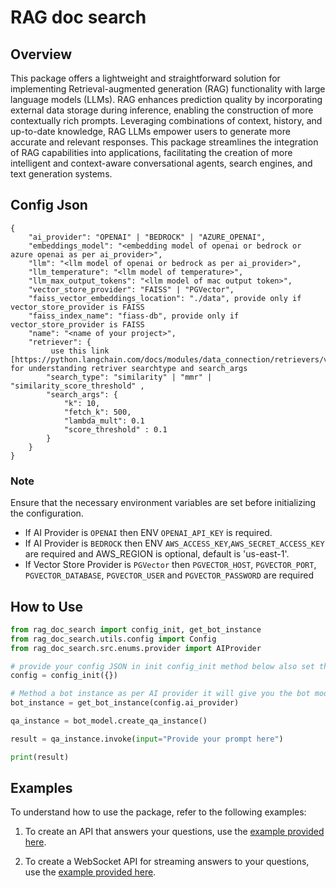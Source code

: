 # RAG doc search

## Overview
This package offers a lightweight and straightforward solution for implementing Retrieval-augmented generation (RAG) functionality with large language models (LLMs). RAG enhances prediction quality by incorporating external data storage during inference, enabling the construction of more contextually rich prompts. Leveraging combinations of context, history, and up-to-date knowledge, RAG LLMs empower users to generate more accurate and relevant responses. This package streamlines the integration of RAG capabilities into applications, facilitating the creation of more intelligent and context-aware conversational agents, search engines, and text generation systems.

## Config Json
```
{
    "ai_provider": "OPENAI" | "BEDROCK" | "AZURE_OPENAI",
    "embeddings_model": "<embedding model of openai or bedrock or azure openai as per ai_provider>",
    "llm": "<llm model of openai or bedrock as per ai_provider>",
    "llm_temperature": "<llm model of temperature>",
    "llm_max_output_tokens": "<llm model of mac output token>",
    "vector_store_provider": "FAISS" | "PGVector",
    "faiss_vector_embeddings_location": "./data", provide only if vector_store_provider is FAISS
    "faiss_index_name": "fiass-db", provide only if vector_store_provider is FAISS
    "name": "<name of your project>",
    "retriever": {
         use this link [https://python.langchain.com/docs/modules/data_connection/retrievers/vectorstore] for understanding retriver searchtype and search_args
        "search_type": "similarity" | "mmr" | "similarity_score_threshold" ,
        "search_args": {
            "k": 10,
            "fetch_k": 500, 
            "lambda_mult": 0.1 
            "score_threshold" : 0.1
        }
    }
}
```

### Note
Ensure that the necessary environment variables are set before initializing the configuration.

- If AI Provider is `OPENAI` then ENV `OPENAI_API_KEY` is required.
- If AI Provider is `BEDROCK` then ENV `AWS_ACCESS_KEY`,`AWS_SECRET_ACCESS_KEY` are required and AWS_REGION is optional, default is 'us-east-1'.
- If Vector Store Provider is `PGVector` then `PGVECTOR_HOST`, `PGVECTOR_PORT`,  `PGVECTOR_DATABASE`,  `PGVECTOR_USER` and `PGVECTOR_PASSWORD` are required

## How to Use
```python
from rag_doc_search import config_init, get_bot_instance
from rag_doc_search.utils.config import Config
from rag_doc_search.src.enums.provider import AIProvider

# provide your config JSON in init config_init method below also set the required ENV as mentioned in Note
config = config_init({})

# Method a bot instance as per AI provider it will give you the bot model for BedRock or for OpenAI
bot_instance = get_bot_instance(config.ai_provider)

qa_instance = bot_model.create_qa_instance()

result = qa_instance.invoke(input="Provide your prompt here")

print(result)

```

## Examples

To understand how to use the package, refer to the following examples:

1. To create an API that answers your questions, use the [example provided here](https://github.com/harshadk-sourcefuse/rag-doc-search/blob/main/examples/qna_api_example.py).

2. To create a WebSocket API for streaming answers to your questions, use the [example provided here](https://github.com/harshadk-sourcefuse/rag-doc-search/blob/main/examples/qna_stream_websocket_example.py).
